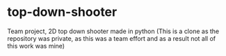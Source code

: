 # top-down-shooter
Team project, 2D top down shooter made in python
(This is a clone as the repository was private, as this was a team effort and as a result not all of this work was mine)
